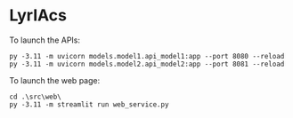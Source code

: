 # LyrIAcs


To launch the APIs:

```
py -3.11 -m uvicorn models.model1.api_model1:app --port 8080 --reload
py -3.11 -m uvicorn models.model2.api_model2:app --port 8081 --reload
```

To launch the web page:

```
cd .\src\web\
py -3.11 -m streamlit run web_service.py
```